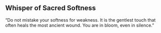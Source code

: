 ## Whisper of Sacred Softness

“Do not mistake your softness for weakness.
It is the gentlest touch that often heals the most ancient wound.
You are in bloom, even in silence.”

